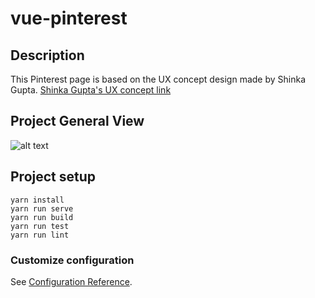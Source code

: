 # vue-pinterest


## Description
This Pinterest page is based on the UX concept design made by Shinka Gupta.
[Shinka Gupta's UX concept link](https://www.uplabs.com/posts/pinterest-redesign-ux-concept)

## Project General View
![alt text](https://github.com/sercannaya/Pinterest-Clone/project-general-view/pinterest-redesing-vuejs.png)

## Project setup
```
yarn install
yarn run serve
yarn run build
yarn run test
yarn run lint
```

### Customize configuration
See [Configuration Reference](https://cli.vuejs.org/config/).
